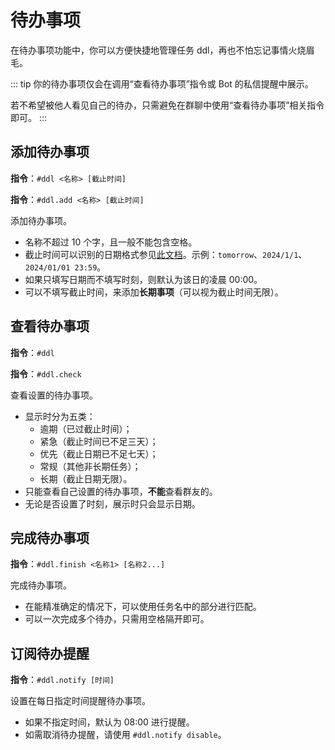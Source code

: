 # 待办事项

在待办事项功能中，你可以方便快捷地管理任务 ddl，再也不怕忘记事情火烧眉毛。

::: tip
你的待办事项仅会在调用“查看待办事项”指令或 Bot 的私信提醒中展示。

若不希望被他人看见自己的待办，只需避免在群聊中使用“查看待办事项”相关指令即可。
:::

## 添加待办事项

**指令**：`#ddl <名称> [截止时间]`

**指令**：`#ddl.add <名称> [截止时间]`

添加待办事项。

-   名称不超过 10 个字，且一般不能包含空格。
-   截止时间可以识别的日期格式参见[此文档](https://www.php.net/manual/zh/datetime.formats.php)。示例：`tomorrow`、`2024/1/1`、`2024/01/01 23:59`。
-   如果只填写日期而不填写时刻，则默认为该日的凌晨 00:00。
-   可以不填写截止时间，来添加**长期事项**（可以视为截止时间无限）。

## 查看待办事项

**指令**：`#ddl`

**指令**：`#ddl.check`

查看设置的待办事项。

-   显示时分为五类：
    -   逾期（已过截止时间）；
    -   紧急（截止时间已不足三天）；
    -   优先（截止日期已不足七天）；
    -   常规（其他非长期任务）；
    -   长期（截止日期无限）。
-   只能查看自己设置的待办事项，**不能**查看群友的。
-   无论是否设置了时刻，展示时只会显示日期。

## 完成待办事项

**指令**：`#ddl.finish <名称1> [名称2...]`

完成待办事项。

-   在能精准确定的情况下，可以使用任务名中的部分进行匹配。
-   可以一次完成多个待办，只需用空格隔开即可。

## 订阅待办提醒 <LvBadge lv=4 />

**指令**：`#ddl.notify [时间]`

设置在每日指定时间提醒待办事项。

-   如果不指定时间，默认为 08:00 进行提醒。
-   如需取消待办提醒，请使用 `#ddl.notify disable`。

